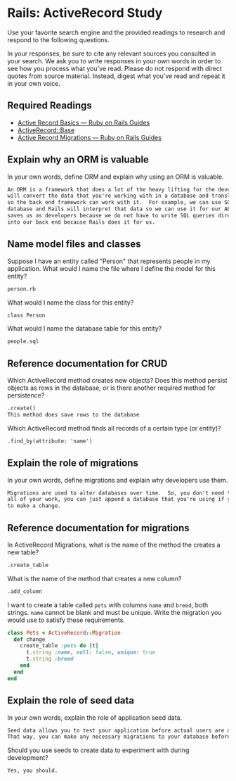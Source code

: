 # Rails: ActiveRecord Study

Use your favorite search engine and the provided readings to research and
respond to the following questions.

In your responses, be sure to cite any relevant sources you consulted in your
search. We ask you to write responses in your own words in order to see how you
process what you've read. Please do not respond with direct quotes from source
material. Instead, digest what you've read and repeat it in your own voice.

## Required Readings

-   [Active Record Basics — Ruby on Rails Guides](http://guides.rubyonrails.org/active_record_basics.html)
-   [ActiveRecord::Base](http://api.rubyonrails.org/classes/ActiveRecord/Base.html)
-   [Active Record Migrations — Ruby on Rails Guides](http://guides.rubyonrails.org/active_record_migrations.html)

## Explain why an ORM is valuable

In your own words, define ORM and explain why using an ORM is valuable.

```md
An ORM is a framework that does a lot of the heavy lifting for the developer.  It
will convert the data that you're working with in a database and translate it
so the back end framework can work with it.  For example, we can use SQL as our
database and Rails will interpret that data so we can use it for our API.  This
saves us as developers because we do not have to write SQL queries directly
into our back end because Rails does it for us.
```

## Name model files and classes

Suppose I have an entity called "Person" that represents people in my
application. What would I name the file where I define the model for this
entity?

```md
person.rb
```

What would I name the class for this entity?

```md
class Person
```

What would I name the database table for this entity?

```md
people.sql
```

## Reference documentation for CRUD

Which ActiveRecord method creates new objects? Does this method persist objects
as rows in the database, or is there another required method for persistence?

```md
.create()
This method does save rows to the database
```

Which ActiveRecord method finds all records of a certain type (or entity)?

```md
.find_by(attribute: 'name')
```

## Explain the role of migrations

In your own words, define migrations and explain why developers use them.

```md
Migrations are used to alter databases over time.  So, you don't need to destroy
all of your work, you can just append a database that you're using if you want
to make a change.
```

## Reference documentation for migrations

In ActiveRecord Migrations, what is the name of the method the creates a new
table?

```md
.create_table
```

What is the name of the method that creates a new column?

```md
.add_column
```

I want to create a table called `pets` with columns `name` and `breed`, both
strings. `name` cannot be blank and must be unique. Write the migration you
would use to satisfy these requirements.

```ruby
class Pets < ActiveRecord::Migration
  def change
    create_table :pets do |t|
      t.string :name, null: false, unique: true
      t.string :breed
    end
  end
end
```

## Explain the role of seed data

In your own words, explain the role of application seed data.

```md
Seed data allows you to test your application before actual users are on the app.
That way, you can make any necessary migrations to your database before it is live.
```

Should you use seeds to create data to experiment with during development?

```md
Yes, you should.
```
